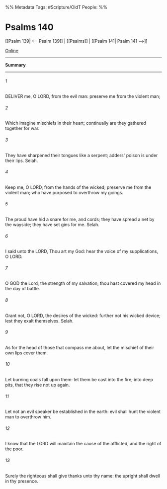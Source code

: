 

%% Metadata
Tags: #Scripture/OldT
People: 
%%
# Psalms 140
[[Psalm 139| <-- Psalm 139]] | [[Psalms]] | [[Psalm 141| Psalm 141 -->]]

[Online](https://churchofjesuschrist.org/study/scriptures/ot/ps/140?lang=eng)

---
__Summary__



---

###### 1
DELIVER me, O LORD, from the evil man: preserve me from the violent man;
###### 2
Which imagine mischiefs in their heart; continually are they gathered together for war.
###### 3
They have sharpened their tongues like a serpent; adders' poison is under their lips.  Selah.
###### 4
Keep me, O LORD, from the hands of the wicked; preserve me from the violent man; who have purposed to overthrow my goings.
###### 5
The proud have hid a snare for me, and cords; they have spread a net by the wayside; they have set gins for me.  Selah.
###### 6
I said unto the LORD, Thou art my God: hear the voice of my supplications, O LORD.
###### 7
O GOD the Lord, the strength of my salvation, thou hast covered my head in the day of battle.
###### 8
Grant not, O LORD, the desires of the wicked: further not his wicked device; lest they exalt themselves.  Selah.
###### 9
As for the head of those that compass me about, let the mischief of their own lips cover them.
###### 10
Let burning coals fall upon them: let them be cast into the fire; into deep pits, that they rise not up again.
###### 11
Let not an evil speaker be established in the earth: evil shall hunt the violent man to overthrow him.
###### 12
I know that the LORD will maintain the cause of the afflicted, and the right of the poor.
###### 13
Surely the righteous shall give thanks unto thy name: the upright shall dwell in thy presence.




